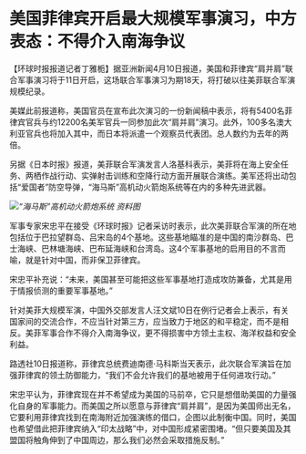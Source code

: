 # 美国菲律宾开启最大规模军事演习，中方表态：不得介入南海争议

【环球时报报道记者丁雅栀】据亚洲新闻4月10日报道，美国和菲律宾“肩并肩”联合军事演习将于11日开启，这场联合军事演习为期18天，将打破以往美菲联合军演规模纪录。

美媒此前报道称，美国官员在宣布此次演习的一份新闻稿中表示，将有5400名菲律宾官兵与约12200名美军官兵一同参加此次“肩并肩”演习。此外，100多名澳大利亚官兵也将加入其中，而日本将派遣一个观察员代表团。总人数约为去年的两倍。

另据《日本时报》报道，美菲联合军演发言人洛基科表示，美菲将在海上安全任务、两栖作战行动、实弹射击训练和空降行动方面开展联合演练。美军还将出动包括“爱国者”防空导弹，“海马斯”高机动火箭炮系统等在内的多种先进武器。

![](https://inews.gtimg.com/om_bt/O3lZzNvF4ekEIZG_u20oOarz3LCMJHNBBOXMbhmkToEz0AA/1000)_“海马斯”高机动火箭炮系统
资料图_

军事专家宋忠平在接受《环球时报》记者采访时表示，此次美菲联合军演的所在地包括位于巴拉望群岛、吕宋岛的4个基地。这些基地瞄准的是中国的南沙群岛、巴士海峡、巴林塘海峡、巴布延海峡和台湾岛。这4个军事基地的启用目的不言而喻，就是针对中国，而非保卫菲律宾。

宋忠平补充说：“未来，美国甚至可能把这些军事基地打造成攻防兼备，尤其是用于情报侦测的重要军事基地。”

针对美菲大规模军演，中国外交部发言人汪文斌10日在例行记者会上表示，有关国家间的交流合作，不应当针对第三方，应当致力于地区的和平稳定，而不是相反。美菲军事合作不得介入南海争议，更不得损害中方领土主权、海洋权益和安全利益。

路透社10日报道称，菲律宾总统费迪南德·马科斯当天表示，此次联合军演旨在加强菲律宾的领土防御能力，“我们不会允许我们的基地被用于任何进攻行动。”

宋忠平认为，菲律宾现在并不希望成为美国的马前卒，它只是想借助美国的力量强化自身的军事能力。而美国之所以愿意与菲律宾“肩并肩”，是因为美国师出无名，它要利用菲律宾找到在南海附近加强演练的借口，企图以此制衡中国。同时，美国也希望借此把菲律宾纳入“印太战略”中，对中国形成紧密围堵。“但只要美国及其盟国将触角伸到了中国周边，那么我们必然会采取措施反制。”

